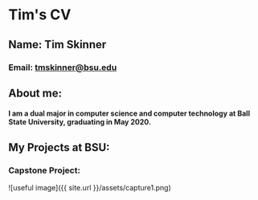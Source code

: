 # Tim's CV

## Name: Tim Skinner
### Email: tmskinner@bsu.edu

## About me:
####  I am a dual major in computer science and computer technology at Ball State University, graduating in May 2020. 
  
  
## My Projects at BSU:
### Capstone Project:
 ![useful image]({{ site.url }}/assets/capture1.png)

